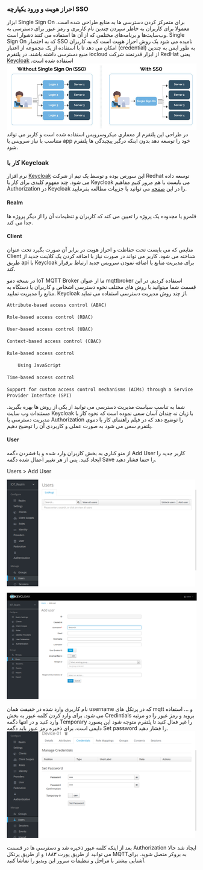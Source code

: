 ### احراز هویت و ورود یکپارچه   SSO
ابزار Single Sign On برای متمرکز کردن دسترسی ها به منابع طراحی شده است.
معمولا برای کاربران به خاطر سپردن چندین نام کاربری و رمز عبور برای دسترسی به وب‌سایت‌ها و برنامه‌های مختلفی که از آن ها استفاده می کنند دشوار است. Single Sign On که به اختصار SSO نامیده می شود یک روش احراز هویت است که به کاربران امکان می دهد تا با استفاده از یک مجموعه از اعتبار (credential) به طور ایمن به چندین منبع دسترسی داشته باشند.
در پلتفرم iocloud از ابزار قدرتمند شرکت RedHat یعنی [Keycloak](https://www.keycloak.org) استفاده شده است.
![تفاوت  احراز هویت یکپارچه و غیر متمرکز](asset/sso/single-sign-on-info.jpg?raw=true "Single Sign-On")
در طراحی این پلتفرم از معماری میکروسرویس استفاده شده است و کاربر می تواند متناسب با نیاز  سرویس یا app خود را توسعه دهد بدون اینکه درگیر پیچیدگی ها پلتفرم شود.

### کار با Keycloak
نرم افزار [Keycloak](https://www.keycloak.org/docs/latest/authorization_services/index.html) اپن سورس بوده و توسط یک تیم از شرکت  Redhat توسعه داده می شود.
چند مفهوم کلیدی برای کار با Keycloak می بایست با هم مرور کنیم
مفاهیم Authorization در Keycloak را در این [صفحه](https://www.keycloak.org/docs/latest/authorization_services/index.html) می توانید با جزییات مطالعه بفرمایید.
#### Realm
قلمرو یا مجدوده یک پروژه را تعیین می کند که کاربران و تنظیمات آن را از دیگر پروژه ها جدا می کند.
#### Client
منابعی که می بایست تحت حفاظت و احراز هویت در برابر آن صورت بگیرد تحت عنوان Client شناخته می شود. کاربر می تواند در صورت نیاز با اضافه کردن یک کلاینت جدید از طریق api با Keycloak برای مدیریت منابع یا اضافه نمودن سرویس جدید ارتباط برقرار کند.

در نسخه دمو IoT MQTT Broker ما از عنوان mqttbroker استفاده کردیم.
در این قسمت شما میتوانید با روش های مختلف نحوه دسترسی اشخاص و کاربران یا دستگاه به منابع را مدیریت نمایید. Keycloak از چند روش مدیریت دسترسی استفاده می نماید.


    Attribute-based access control (ABAC)

    Role-based access control (RBAC)

    User-based access control (UBAC)

    Context-based access control (CBAC)

    Rule-based access control

        Using JavaScript

    Time-based access control

    Support for custom access control mechanisms (ACMs) through a Service Provider Interface (SPI)

شما به تناسب سیاست مدیریت دسترسی می توانید از یکی از روش ها بهره بگیرید. مستندات وب سایت Keycloak با زبان نه چندان آسان سعی نموده است که نحوه کار با مدیریت دسترسی یا Authorization را توضیح دهد که در فیلم راهنمای کار با دموی پلتفرم سعی می شود به صورت عملی و کاربردی آن را توضیح دهیم.


#### User
از منو کناری به بخش کاربران وارد شده و با فشردن دگمه Add User کاربر جدید را ایجاد کنید. پس از هر تغییر اعمال شده دگمه Save را حتما فشار دهید.

Users > Add User

![](asset/sso/add-user.png)

![](asset/sso/add-user-save.png)

نام کاربری وارد شده در حقیقت همان username که در پرتکل های mqtt و ... استفاده می شود.
برای وارد کردن کلمه عبور به بخش Credintials بروید و رمز عبور را دو مرتبه وارد کنید و در انتها دگمه Temporary را غیر فعال کنید تا پلتفرم متوجه شود این پسورد دایمی است. برای ذخیره رمز عبور باید دگمه Set password را فشار دهید.
![](asset/sso/set-password.png)

بعد از اینکه کلمه عبور ذخیره شد و دسترسی ها در قسمت Authorization ایجاد شد حالا می توانید از طریق پورت ۱۸۸۳ و از طریق پرتکل MQTTبه بروکر متصل شوید.
برای آشنایی بیشتر با مراحل و تنظیمات سرور این ویدیو را تماشا کنید.